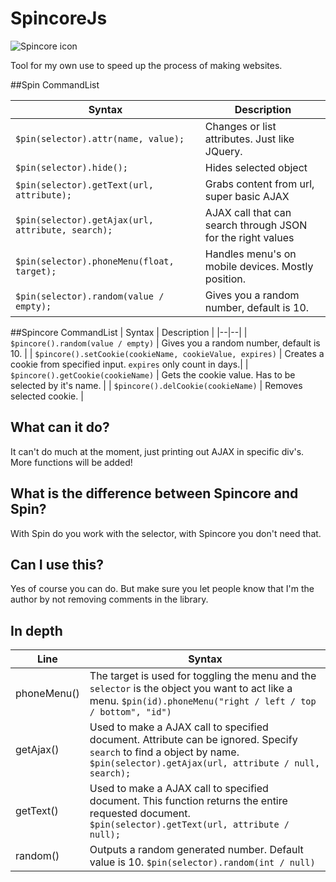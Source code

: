 # SpincoreJs
![Spincore icon](https://i.ibb.co/nPhJBsG/spincore.png)

Tool for my own use to speed up the process of making websites.

##Spin CommandList

| Syntax | Description |
|--|--|
| `$pin(selector).attr(name, value);` | Changes or list attributes. Just like JQuery. |
| `$pin(selector).hide();` | Hides selected object |
| `$pin(selector).getText(url, attribute);` | Grabs content from url, super basic AJAX |
| `$pin(selector).getAjax(url, attribute, search);` | AJAX call that can search through JSON for the right values |
| `$pin(selector).phoneMenu(float, target);` | Handles menu's on mobile devices. Mostly position. |
| `$pin(selector).random(value / empty);` | Gives you a random number, default is 10. |

##Spincore CommandList
| Syntax | Description |
|--|--|
| `$pincore().random(value / empty)` | Gives you a random number, default is 10. |
| `$pincore().setCookie(cookieName, cookieValue, expires)` | Creates a cookie from specified input. `expires` only count in days.|
| `$pincore().getCookie(cookieName)` | Gets the cookie value. Has to be selected by it's name. |
| `$pincore().delCookie(cookieName)` | Removes selected cookie. |
## What can it do?
It can't do much at the moment, just printing out AJAX in specific div's. More functions will be added!

## What is the difference between Spincore and Spin?
With Spin do you work with the selector, with Spincore you don't need that.

## Can I use this?
Yes of course you can do. But make sure you let people know that I'm the author by not removing comments in the library. 

## In depth
| Line | Syntax|
|--|--|
| phoneMenu() | The target is used for toggling the menu and the `selector` is the object you want to act like a menu. `$pin(id).phoneMenu("right / left / top / bottom", "id")` |
| getAjax() | Used to make a AJAX call to specified document. Attribute can be ignored. Specify `search` to find a object by name. `$pin(selector).getAjax(url, attribute / null, search);` |
| getText() | Used to make a AJAX call to specified document. This function returns the entire requested document. `$pin(selector).getText(url, attribute / null);`|
| random() | Outputs a random generated number. Default value is 10. `$pin(selector).random(int / null)`|
